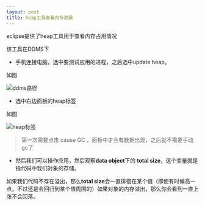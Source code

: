 ```yaml
---
layout: post
title: heap工具查看内存泄漏
---
```


eclipse提供了heap工具用于查看内存占用情况

该工具在DDMS下

- 手机连接电脑，选中要测试应用的进程，之后选中update heap。

如图

 ![ddms路径](https://raw.githubusercontent.com/Kyson/Kyson.github.io/master/images/post_img/heap%E5%B7%A5%E5%85%B7%E6%9F%A5%E7%9C%8B%E5%86%85%E5%AD%98%E6%B3%84%E6%BC%8F/heap1.png)



- 选中右边面板的heap标签

如图

![heap标签](https://raw.githubusercontent.com/Kyson/Kyson.github.io/master/images/post_img/heap%E5%B7%A5%E5%85%B7%E6%9F%A5%E7%9C%8B%E5%86%85%E5%AD%98%E6%B3%84%E6%BC%8F/heap2.png)


> 第一次需要点击 cause GC ，面板中才会有数据出现，之后就不需要手动gc了

- 然后我们可以操作应用，然后观察**data object**下的 **total size**，这个变量就是指代码中我们对象的存储。

如果我们代码不存在溢出，那么**total size**会一直徘徊在某个值（即使有时候高一点，不过还是会回归到某个值周围的）如果对象的内存溢出，那么你会看到一直上涨不会回落。